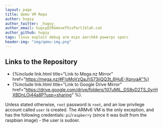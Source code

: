 ```yaml
---
layout: page
title: Qemu VM Repo
author: hugsy
author_twitter: _hugsy_
author_email: hugsy@[RemoveThisPart]blah.cat
author_github: hugsy
tags: linux exploit debug arm mips aarch64 powerpc sparc
header-img: "img/qemu-img.png"
---
```


## Links to the Repository


  * {%include link.html title="Link to Mega.nz Mirror" href="https://mega.nz/#F!oMoVzQaJ!iS73iiQQ3t_6HuE-XpnyaA"%}
  * {%include link.html title="Link to Google Drive Mirror" href="https://drive.google.com/drive/folders/107uMlL_DS8yD2TS_0yrHXBDnLOj44a8P?usp=sharing" %}.

Unless stated otherwise, `root` password is `root`, and an low privilege account
called `user` is created. The ARMv6 VM is the only exception, and has the
following credentials: `pi`/`raspberry` (since it was built from the raspbian
image) - the user is sudoer.
